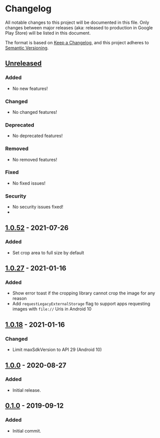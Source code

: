 # Changelog
All notable changes to this project will be documented in this file.
Only changes between major releases (aka: released to production in Google Play Store) will be listed in this document.

The format is based on [Keep a Changelog](https://keepachangelog.com/en/1.0.0/),
and this project adheres to [Semantic Versioning](https://semver.org/spec/v2.0.0.html).

## [Unreleased]
### Added
- No new features!
### Changed
- No changed features!
### Deprecated
- No deprecated features!
### Removed
- No removed features!
### Fixed
- No fixed issues!
### Security
- No security issues fixed!
- 
## [1.0.52] - 2021-07-26
### Added
- Set crop area to full size by default

## [1.0.27] - 2021-01-16
### Added
- Show error toast if the cropping library cannot crop the image for any reason
- Add `requestLegacyExternalStorage` flag to support apps requesting images with `file://` Uris in Android 10

## [1.0.18] - 2021-01-16
### Changed
- Limit maxSdkVersion to API 29 (Android 10)

## [1.0.0] - 2020-08-27
### Added
- Initial release.

## [0.1.0] - 2019-09-12
### Added
- Initial commit.

[Unreleased]: https://github.com/adriangl/pict2cam/compare/1.0.52...HEAD
[1.0.52]: https://github.com/adriangl/pict2cam/compare/1.0.27...1.0.52
[1.0.27]: https://github.com/adriangl/pict2cam/compare/1.0.18...1.0.27
[1.0.18]: https://github.com/adriangl/pict2cam/compare/1.0.0...1.0.18
[1.0.0]: https://github.com/adriangl/pict2cam/compare/0.1.0...1.0.0
[0.1.0]: https://github.com/adriangl/pict2cam/releases/tag/0.1.0
